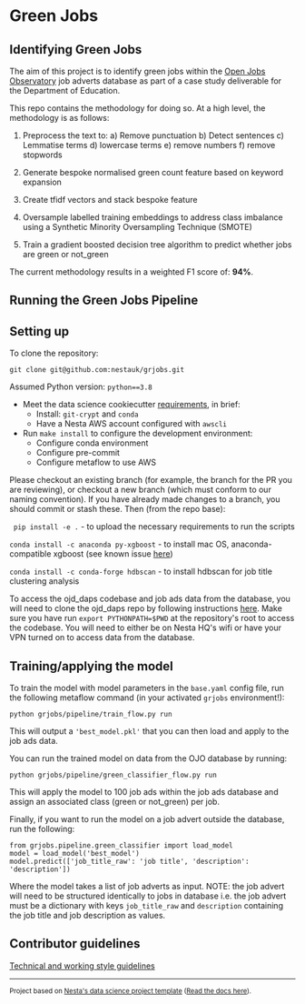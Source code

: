 # Green Jobs

## Identifying Green Jobs

The aim of this project is to identify green jobs within the [Open Jobs Observatory](https://github.com/nestauk/ojd_daps) job adverts database as part of a case study deliverable for the Department of Education.

This repo contains the methodology for doing so. At a high level, the methodology is as follows:

1. Preprocess the text to:
   a) Remove punctuation
   b) Detect sentences
   c) Lemmatise terms
   d) lowercase terms
   e) remove numbers
   f) remove stopwords

2. Generate bespoke normalised green count feature based on keyword expansion
3. Create tfidf vectors and stack bespoke feature
4. Oversample labelled training embeddings to address class imbalance using a Synthetic Minority Oversampling Technique (SMOTE)
5. Train a gradient boosted decision tree algorithm to predict whether jobs are green or not_green

The current methodology results in a weighted F1 score of: **94%**.

## Running the Green Jobs Pipeline

## Setting up

To clone the repository:

`git clone git@github.com:nestauk/grjobs.git`

Assumed Python version: `python==3.8`

- Meet the data science cookiecutter [requirements](http://nestauk.github.io/ds-cookiecutter/quickstart), in brief:
  - Install: `git-crypt` and `conda`
  - Have a Nesta AWS account configured with `awscli`
- Run `make install` to configure the development environment:
  - Configure conda environment
  - Configure pre-commit
  - Configure metaflow to use AWS

Please checkout an existing branch (for example, the branch for the PR you are reviewing), or checkout a new branch (which must conform to our naming convention). If you have already made changes to a branch, you should commit or stash these. Then (from the repo base):

` pip install -e .` - to upload the necessary requirements to run the scripts

`conda install -c anaconda py-xgboost` - to install mac OS, anaconda-compatible xgboost (see known issue <a target="_blank" href="https://github.com/dmlc/xgboost/issues/1446">here</a>)

`conda install -c conda-forge hdbscan` - to install hdbscan for job title clustering analysis

To access the ojd_daps codebase and job ads data from the database, you will need to clone the ojd_daps repo by following instructions [here](https://github.com/nestauk/ojd_daps#for-contributors). Make sure you have run `export PYTHONPATH=$PWD` at the repository's root to access the codebase. You will need to either be on Nesta HQ's wifi or have your VPN turned on to access data from the database.

## Training/applying the model

To train the model with model parameters in the `base.yaml` config file, run the following metaflow command (in your activated `grjobs` environment!):

`python grjobs/pipeline/train_flow.py run`

This will output a `'best_model.pkl'` that you can then load and apply to the job ads data.

You can run the trained model on data from the OJO database by running:

`python grjobs/pipeline/green_classifier_flow.py run`

This will apply the model to 100 job ads within the job ads database and assign an associated class (green or not_green) per job.

Finally, if you want to run the model on a job advert outside the database, run the following:

```
from grjobs.pipeline.green_classifier import load_model
model = load_model('best_model')
model.predict(['job_title_raw': 'job title', 'description': 'description'])
```

Where the model takes a list of job adverts as input. NOTE: the job advert will need to be structured identically to jobs in database i.e. the job advert must be a dictionary with keys `job_title_raw` and `description` containing the job title and job description as values.

## Contributor guidelines

[Technical and working style guidelines](https://github.com/nestauk/ds-cookiecutter/blob/master/GUIDELINES.md)

---

<small><p>Project based on <a target="_blank" href="https://github.com/nestauk/ds-cookiecutter">Nesta's data science project template</a>
(<a href="http://nestauk.github.io/ds-cookiecutter">Read the docs here</a>).
</small>
